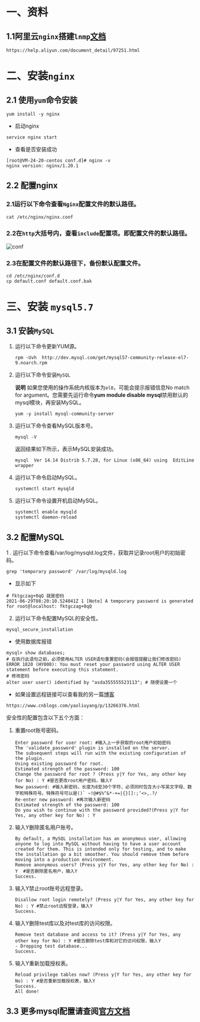 # 一、资料

## 1.1阿里云`nginx`搭建`lnmp`[文档](https://help.aliyun.com/document_detail/97251.html)

```shell
https://help.aliyun.com/document_detail/97251.html
```

# 二、安装`nginx`

## 2.1 使用`yum`命令安装

```shell
yum install -y nginx
```

- 启动nginx

```shell
service nginx start 
```



- 查看是否安装成功

```shell
[root@VM-24-20-centos conf.d]# nginx -v
nginx version: nginx/1.20.1
```

## 2.2 配置nginx

### 2.1运行以下命令查看`Nginx`配置文件的默认路径。

```shell
cat /etc/nginx/nginx.conf
```

### 2.2在`http`大括号内，查看`include`配置项。即配置文件的默认路径。

![conf](https://gitee.com/yaolliuyang/blogImages/raw/master/blogImages/p130116.png)

### 2.3在配置文件的默认路径下，备份默认配置文件。

```shell
cd /etc/nginx/conf.d
cp default.conf default.conf.bak
```

# 三、安装 `mysql5.7`

## 3.1 安装`MySQL`

1. 运行以下命令更新YUM源。

   ```shell
   rpm -Uvh  http://dev.mysql.com/get/mysql57-community-release-el7-9.noarch.rpm
   ```

2. 运行以下命令安装`MySQL`

   **说明** 如果您使用的操作系统内核版本为`el8`，可能会提示报错信息No match for argument。您需要先运行命令**yum module disable mysql**禁用默认的mysql模块，再安装MySQL。

   ```shell
   yum -y install mysql-community-server
   ```

3. 运行以下命令查看MySQL版本号。

   ```shell
   mysql -V
   ```

   返回结果如下所示，表示MySQL安装成功。

   ```shell
   mysql  Ver 14.14 Distrib 5.7.28, for Linux (x86_64) using  EditLine wrapper
   ```

4. 运行以下命令启动MySQL。

   ```shell
   systemctl start mysqld
   ```

5. 运行以下命令设置开机启动MySQL。

   ```shell
   systemctl enable mysqld
   systemctl daemon-reload
   ```

## 3.2 配置MySQL

1 . 运行以下命令查看/var/log/mysqld.log文件，获取并记录root用户的初始密码。

```shell
grep 'temporary password' /var/log/mysqld.log
```

- 显示如下

```shell
# fktgczag+0qQ 就是密码
2021-06-29T08:20:10.524041Z 1 [Note] A temporary password is generated for root@localhost: fktgczag+0qQ
```

2. 运行以下命令配置MySQL的安全性。

```
mysql_secure_installation
```

- 使用数据库报错

```shell
mysql> show databases;
# 在执行此语句之前，必须使用ALTER USER语句重置密码(会报错提醒让我们修改密码)
ERROR 1820 (HY000): You must reset your password using ALTER USER statement before executing this statement.
# 修改密码
alter user user() identified by "asda355555523113"; # 随便设置一个
```

- 如果设置远程链接可以查看我的另一篇[博客](https://www.cnblogs.com/yaoliuyang/p/13266376.html)

```shell
https://www.cnblogs.com/yaoliuyang/p/13266376.html
```



安全性的配置包含以下五个方面：

1. 重置root账号密码。

   ```shell
   Enter password for user root: #输入上一步获取的root用户初始密码
   The 'validate_password' plugin is installed on the server.
   The subsequent steps will run with the existing configuration of the plugin.
   Using existing password for root.
   Estimated strength of the password: 100 
   Change the password for root ? (Press y|Y for Yes, any other key for No) : Y #是否更改root用户密码，输入Y
   New password: #输入新密码，长度为8至30个字符，必须同时包含大小写英文字母、数字和特殊符号。特殊符号可以是()` ~!@#$%^&*-+=|{}[]:;‘<>,.?/
   Re-enter new password: #再次输入新密码
   Estimated strength of the password: 100 
   Do you wish to continue with the password provided?(Press y|Y for Yes, any other key for No) : Y
   ```

2. 输入Y删除匿名用户账号。

   ```shell
   By default, a MySQL installation has an anonymous user, allowing anyone to log into MySQL without having to have a user account created for them. This is intended only for testing, and to make the installation go a bit smoother. You should remove them before moving into a production environment.
   Remove anonymous users? (Press y|Y for Yes, any other key for No) : Y  #是否删除匿名用户，输入Y
   Success.
   ```

3. 输入Y禁止root账号远程登录。

   ```shell
   Disallow root login remotely? (Press y|Y for Yes, any other key for No) : Y #禁止root远程登录，输入Y
   Success.
   ```

4. 输入Y删除test库以及对test库的访问权限。

   ```shell
   Remove test database and access to it? (Press y|Y for Yes, any other key for No) : Y #是否删除test库和对它的访问权限，输入Y
   - Dropping test database...
   Success.
   ```

5. 输入Y重新加载授权表。

   ```shell
   Reload privilege tables now? (Press y|Y for Yes, any other key for No) : Y #是否重新加载授权表，输入Y
   Success.
   All done!
   ```

## 3.3 更多mysql配置请查阅[官方文档](https://dev.mysql.com/doc/refman/5.7/en/mysql-secure-installation.html?spm=a2c4g.11186623.2.25.32626a94kN53LB)

